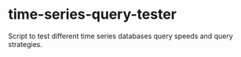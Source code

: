 # time-series-query-tester
Script to test different time series databases query speeds and query strategies.
